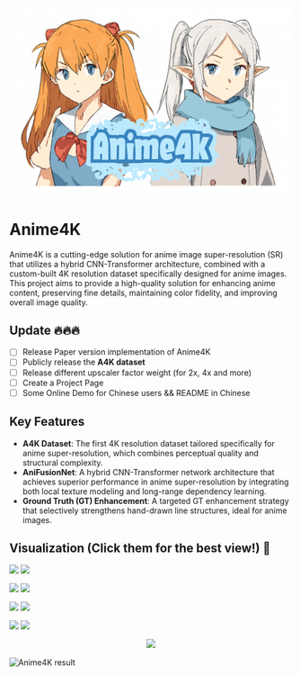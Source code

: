 ![Anime4K logo](images/logo.png)

# Anime4K

Anime4K is a cutting-edge solution for anime image super-resolution (SR) that utilizes a hybrid CNN-Transformer architecture, combined with a custom-built 4K resolution dataset specifically designed for anime images. This project aims to provide a high-quality solution for enhancing anime content, preserving fine details, maintaining color fidelity, and improving overall image quality.

## <a name="Update"></a>Update 🔥🔥🔥
- [ ] Release Paper version implementation of Anime4K
- [ ] Publicly release the **A4K dataset**
- [ ] Release different upscaler factor weight (for 2x, 4x and more)
- [ ] Create a Project Page
- [ ] Some Online Demo for Chinese users && README in Chinese

## Key Features

- **A4K Dataset**: The first 4K resolution dataset tailored specifically for anime super-resolution, which combines perceptual quality and structural complexity.
- **AniFusionNet**: A hybrid CNN-Transformer network architecture that achieves superior performance in anime super-resolution by integrating both local texture modeling and long-range dependency learning.
- **Ground Truth (GT) Enhancement**: A targeted GT enhancement strategy that selectively strengthens hand-drawn line structures, ideal for anime images.

## <a name="Visualization"></a> Visualization (Click them for the best view!) 👀

<!-- [Kiteret: https://imgsli.com/MjQ1NzE0](https://cdn.knightlab.com/libs/juxtapose/latest/embed/index.html?uid=8e80d844-62b6-11f0-bb24-0936e1cb08fb) -->
<!-- EVA: https://imgsli.com/MjQ1NzIx -->
<!-- Pokemon: https://imgsli.com/MjQ1NzIy -->
<!-- Pokemon2: https://imgsli.com/MjQ1NzM5 -->
<!-- Gundam0079: https://imgsli.com/MjQ1NzIz -->
<!-- Gundam0079 #2: https://imgsli.com/MjQ1NzMw -->
<!-- f91: https://imgsli.com/MjQ1NzMx -->
<!-- wataru: https://imgsli.com/MjQ1NzMy -->

[<img src="__assets__/visual_results/0079_visual.png" height="223px"/>](https://imgsli.com/MjQ1NzIz) [<img src="__assets__/visual_results/0079_2_visual.png" height="223px"/>](https://imgsli.com/MjQ1NzMw) 

[<img src="__assets__/visual_results/pokemon_visual.png" height="223px"/>](https://imgsli.com/MjQ1NzIy) [<img src="__assets__/visual_results/pokemon2_visual.png" height="223px"/>](https://imgsli.com/MjQ1NzM5)

[<img src="__assets__/visual_results/eva_visual.png" height="223px"/>](https://imgsli.com/MjQ1NzIx) [<img src="__assets__/visual_results/kiteret_visual.png" height="223px"/>](https://imgsli.com/MjQ1NzE0) 

[<img src="__assets__/visual_results/f91_visual.png" height="223px"/>](https://imgsli.com/MjQ1NzMx) [<img src="__assets__/visual_results/wataru_visual.png" height="223px"/>](https://imgsli.com/MjQ1NzMy)



<p align="center">
  <img src="__assets__/AVC_RealLQ_comparison.png">
</p>
<!--------------------------------------------  --------------------------------------------------->



![Anime4K result](images/resultcom.jpg)
